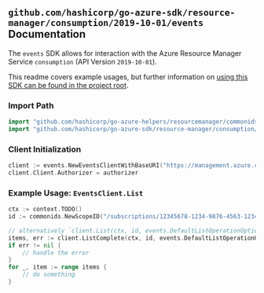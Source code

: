 
## `github.com/hashicorp/go-azure-sdk/resource-manager/consumption/2019-10-01/events` Documentation

The `events` SDK allows for interaction with the Azure Resource Manager Service `consumption` (API Version `2019-10-01`).

This readme covers example usages, but further information on [using this SDK can be found in the project root](https://github.com/hashicorp/go-azure-sdk/tree/main/docs).

### Import Path

```go
import "github.com/hashicorp/go-azure-helpers/resourcemanager/commonids"
import "github.com/hashicorp/go-azure-sdk/resource-manager/consumption/2019-10-01/events"
```


### Client Initialization

```go
client := events.NewEventsClientWithBaseURI("https://management.azure.com")
client.Client.Authorizer = authorizer
```


### Example Usage: `EventsClient.List`

```go
ctx := context.TODO()
id := commonids.NewScopeID("/subscriptions/12345678-1234-9876-4563-123456789012/resourceGroups/some-resource-group")

// alternatively `client.List(ctx, id, events.DefaultListOperationOptions())` can be used to do batched pagination
items, err := client.ListComplete(ctx, id, events.DefaultListOperationOptions())
if err != nil {
	// handle the error
}
for _, item := range items {
	// do something
}
```
